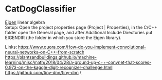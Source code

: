 # CatDogClassifier

[Eigen](http://eigen.tuxfamily.org/index.php?title=Main_Page) linear algebra \
Setup: Open the project properties page (Project | Properties), in the C/C++ folder open the General page, and after Additional Include Directories put EIGENDIR (the folder in which you store the Eigen library). 

Links:
https://www.quora.com/How-do-you-implement-convolutional-neural-networks-on-C++-from-scratch \
https://plantsandbuildings.github.io/machine-learning/misc/math/2018/04/28/a-ground-up-c++-convnet-that-scores-0.973-on-the-kaggle-digit-recognizer-challenge.html \
https://github.com/tiny-dnn/tiny-dnn \
